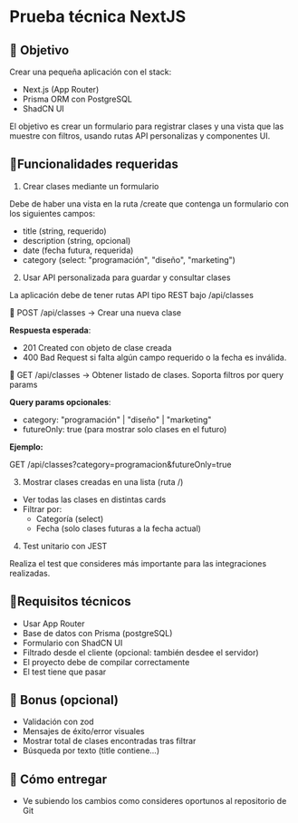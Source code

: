 # Prueba técnica NextJS

## 🎯 Objetivo

Crear una pequeña aplicación con el stack:
* Next.js (App Router)
* Prisma ORM con PostgreSQL
* ShadCN UI

El objetivo es crear un formulario para registrar clases y una vista que las muestre con filtros, usando rutas API personalizas y componentes UI.

## 📝Funcionalidades requeridas

1. Crear clases mediante un formulario

Debe de haber una vista en la ruta /create que contenga un formulario con los siguientes campos:

* title (string, requerido)
* description (string, opcional)
* date (fecha futura, requerida)
* category (select: "programación", "diseño", "marketing")


2. Usar API personalizada para guardar y consultar clases

La aplicación debe de tener rutas API tipo REST bajo /api/classes

🔷 POST /api/classes -> Crear una nueva clase

**Respuesta esperada**:
* 201 Created con objeto de clase creada
* 400 Bad Request si falta algún campo requerido o la fecha es inválida.


🔷 GET /api/classes -> Obtener listado de clases. Soporta filtros por query params

**Query params opcionales**:
* category: "programación" | "diseño" | "marketing"
* futureOnly: true (para mostrar solo clases en el futuro)

**Ejemplo:**

GET /api/classes?category=programacion&futureOnly=true

3. Mostrar clases creadas en una lista (ruta /)
* Ver todas las clases en distintas cards
* Filtrar por:
    * Categoría (select)
    * Fecha (solo clases futuras a la fecha actual)

4. Test unitario con JEST

Realiza el test que consideres más importante para las integraciones realizadas.

## 🧩Requisitos técnicos

* Usar App Router
* Base de datos con Prisma (postgreSQL)
* Formulario con ShadCN UI
* Filtrado desde el cliente (opcional: también desdee el servidor)
* El proyecto debe de compilar correctamente
* El test tiene que pasar

## 🧠 Bonus (opcional)

* Validación con zod
* Mensajes de éxito/error visuales
* Mostrar total de clases encontradas tras filtrar
* Búsqueda por texto (title contiene...)

## 🚀 Cómo entregar

* Ve subiendo los cambios como consideres oportunos al repositorio de Git


